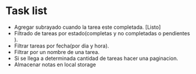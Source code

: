 # Task list

- Agregar subrayado cuando la tarea este completada. [Listo]
- Filtrado de tareas por estado(completas y no completadas o pendientes ).  
- Filtrar tareas por fecha(por dia y hora).
- Filtrar por un nombre de una tarea.
- Si se llega a determinada cantidad de tareas hacer una paginacion.
- Almacenar notas en local storage 